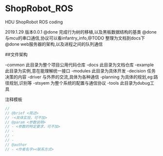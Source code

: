 # ShopRobot_ROS

HDU ShopRobot ROS coding

2019.1.29 版本0.0.1
@done 完成行为树的移植,以及黑板数据结构的基类
@done 与mcu的串口通信,协议可以看infantry_info,@TODO 整理为文档到docs下
@done web服务器的架构,以及进程之间的队列通信

##文件架构

-common
    此目录为整个项目公用代码仓库
-docs
    此目录为文档仓库
-example
    此目录为实例,意在能理解统一接口
-modules
    此目录为具体开发
    -decision
        任务决策的内容
    -driver
        与外界的交流,具体为各种通信
    -planning
        为具体的规划,eg:路径规划,识别等
    -stsyem
        为整个系统的配置与通信协议
-tools
    此目录为dubug工具

注释模板
```C++
//
// @brief <简述>
// -<具体实现，可不加>
// @param <参数说明>
// - <参数的特定要求，可不加>
// - 
// -
// -
// @author
// - <作者名字><联系方式>
```